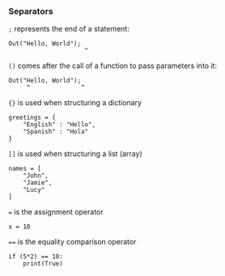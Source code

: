 ### Separators
`;` represents the end of a statement:
```
Out("Hello, World");
                     ^
```

`()` comes after the call of a function to pass parameters into it:
```
Out("Hello, World");
     ^              ^
```

`{}` is used when structuring a dictionary
```
greetings = {
    "English" : "Hello",
    "Spanish" : "Hola"
}
```

`[]` is used when structuring a list (array)
```
names = [
    "John",
    "Jamie",
    "Lucy"
]
```

`=` is the assignment operator
```
x = 10
```

`==` is the equality comparison operator
```
if (5*2) == 10:
    print(True)
```